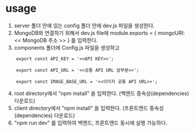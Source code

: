 # usage
1. server 폴더 안에 있는 config 폴더 안에 dev.js 파일을 생성한다.
2. MongoDB와 연결하기 위해서 dev.js file에 module.exports = { mongoURI: << MongoDB 주소 >> } 를 입력한다.
3. components 폴더에 Config.js 파일을 생성하고
```
    export const API_KEY = '<<API KEY>>';

    export const API_URL = '<<공통 API URL 앞부분>>';

    export const IMAGE_BASE_URL = '<<이미지 공통 API URL>>';

```
4. root directory에서 "npm install" 을 입력한다. (백엔드 종속성(dependencies) 다운로드)
5. client directory에서 "npm install" 을 입력한다. (프론트엔드 종속성(dependencies) 다운로드)
6. "npm run dev" 를 입력하여 백엔드, 프론트엔드 동시에 실행 가능하다.
